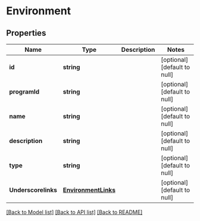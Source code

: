 # Environment

## Properties
Name | Type | Description | Notes
------------ | ------------- | ------------- | -------------
**id** | **string** |  | [optional] [default to null]
**programId** | **string** |  | [optional] [default to null]
**name** | **string** |  | [optional] [default to null]
**description** | **string** |  | [optional] [default to null]
**type** | **string** |  | [optional] [default to null]
**Underscorelinks** | [**EnvironmentLinks**](EnvironmentLinks.md) |  | [optional] [default to null]

[[Back to Model list]](../README.md#documentation-for-models) [[Back to API list]](../README.md#documentation-for-api-endpoints) [[Back to README]](../README.md)


